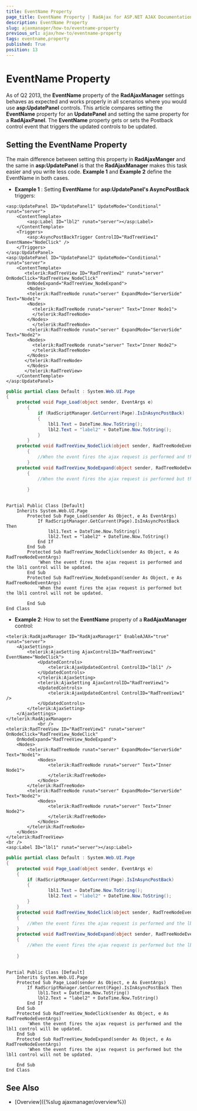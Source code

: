 ```yaml
---
title: EventName Property
page_title: EventName Property | RadAjax for ASP.NET AJAX Documentation
description: EventName Property
slug: ajaxmanager/how-to/eventname-property
previous_url: ajax/how-to/eventname-property
tags: eventname,property
published: True
position: 13
---
```


# EventName Property



As of Q2 2013, the **EventName** property of the **RadAjaxManager** settings behaves as expected and works properly in all scenarios where you would use **asp:UpdatePanel** controls. This article compares setting the **EventName** property for an **UpdatePanel** and setting the same property for a **RadAjaxPanel**. The **EventName** property gets or sets the Postback control event that triggers the updated controls to be updated.

## Setting the EventName Property

The main difference between setting this property in **RadAjaxManger** and the same in **asp:UpdatePanel** is that the **RadAjaxManager** makes this task easier and you write less code. **Example 1** and **Example 2** define the EventName in both cases.

* **Example 1** : Setting **EventName** for **asp:UpdatePanel's AsyncPostBack** triggers:



````ASP.NET
<asp:UpdatePanel ID="UpdatePanel1" UpdateMode="Conditional" runat="server">
	<ContentTemplate>
	    <asp:Label ID="lbl2" runat="server"></asp:Label>
	</ContentTemplate>
	<Triggers>
	    <asp:AsyncPostBackTrigger ControlID="RadTreeView1" EventName="NodeClick" />
	</Triggers>
</asp:UpdatePanel>
<asp:UpdatePanel ID="UpdatePanel2" UpdateMode="Conditional" runat="server">
	<ContentTemplate>
	   <telerik:RadTreeView ID="RadTreeView2" runat="server" OnNodeClick="RadTreeView_NodeClick"
	    OnNodeExpand="RadTreeView_NodeExpand">
	    <Nodes>
	    <telerik:RadTreeNode runat="server" ExpandMode="ServerSide" Text="Node1">
	    <Nodes>
	      <telerik:RadTreeNode runat="server" Text="Inner Node1">
	      </telerik:RadTreeNode>
	    </Nodes>
	      </telerik:RadTreeNode>
	    <telerik:RadTreeNode runat="server" ExpandMode="ServerSide" Text="Node2">
	    <Nodes>
	      <telerik:RadTreeNode runat="server" Text="Inner Node2">
	      </telerik:RadTreeNode>
	    </Nodes>
	   </telerik:RadTreeNode>
	    </Nodes>
	   </telerik:RadTreeView>
	</ContentTemplate>
</asp:UpdatePanel>
````
````C#
public partial class Default : System.Web.UI.Page 
{
	protected void Page_Load(object sender, EventArgs e)
	    {
	        if (RadScriptManager.GetCurrent(Page).IsInAsyncPostBack)
	        {
	            lbl1.Text = DateTime.Now.ToString();
	            lbl2.Text = "label2" + DateTime.Now.ToString();
	        }
	    }
	protected void RadTreeView_NodeClick(object sender, RadTreeNodeEventArgs e)
	    {
	        //When the event fires the ajax request is performed and the lbl1 control will be updated.
	    }
	protected void RadTreeView_NodeExpand(object sender, RadTreeNodeEventArgs e)
	    {
	        //When the event fires the ajax request is performed but the lbl1 control will not be updated.
	
	    }
	
````
````VB
Partial Public Class [Default]
	Inherits System.Web.UI.Page
	    Protected Sub Page_Load(sender As Object, e As EventArgs)
	        If RadScriptManager.GetCurrent(Page).IsInAsyncPostBack Then
	            lbl1.Text = DateTime.Now.ToString()
	            lbl2.Text = "label2" + DateTime.Now.ToString()
	        End If
	    End Sub
	    Protected Sub RadTreeView_NodeClick(sender As Object, e As RadTreeNodeEventArgs)
	        'When the event fires the ajax request is performed and the lbl1 control will be updated.
	    End Sub
	    Protected Sub RadTreeView_NodeExpand(sender As Object, e As RadTreeNodeEventArgs)
	        'When the event fires the ajax request is performed but the lbl1 control will not be updated.
	
	    End Sub
End Class
````


* **Example 2**: How to set the **EventName** property of a **RadAjaxManager** control:



````ASP.NET
<telerik:RadAjaxManager ID="RadAjaxManager1" EnableAJAX="true" runat="server">
	<AjaxSettings>
	    <telerik:AjaxSetting AjaxControlID="RadTreeView1" EventName="NodeClick">
	        <UpdatedControls>
	            <telerik:AjaxUpdatedControl ControlID="lbl1" />
	        </UpdatedControls>
	        </telerik:AjaxSetting>
	        <telerik:AjaxSetting AjaxControlID="RadTreeView1">
	        <UpdatedControls>
	            <telerik:AjaxUpdatedControl ControlID="RadTreeView1" />
	        </UpdatedControls>
	    </telerik:AjaxSetting>
	</AjaxSettings>
</telerik:RadAjaxManager>
	        <br />
<telerik:RadTreeView ID="RadTreeView1" runat="server" OnNodeClick="RadTreeView_NodeClick"
	OnNodeExpand="RadTreeView_NodeExpand">
	<Nodes>
	    <telerik:RadTreeNode runat="server" ExpandMode="ServerSide" Text="Node1">
	        <Nodes>
	            <telerik:RadTreeNode runat="server" Text="Inner Node1">
	            </telerik:RadTreeNode>
	        </Nodes>
	    </telerik:RadTreeNode>
	    <telerik:RadTreeNode runat="server" ExpandMode="ServerSide" Text="Node2">
	        <Nodes>
	            <telerik:RadTreeNode runat="server" Text="Inner Node2">
	            </telerik:RadTreeNode>
	        </Nodes>
	    </telerik:RadTreeNode>
	</Nodes>
</telerik:RadTreeView>
<br />
<asp:Label ID="lbl1" runat="server"></asp:Label>
````
````C#
public partial class Default : System.Web.UI.Page 
{
	protected void Page_Load(object sender, EventArgs e)
	{
	    if (RadScriptManager.GetCurrent(Page).IsInAsyncPostBack)
	    {
	            lbl1.Text = DateTime.Now.ToString();
	            lbl2.Text = "label2" + DateTime.Now.ToString();
	    }
	}
	protected void RadTreeView_NodeClick(object sender, RadTreeNodeEventArgs e)
	{
	    //When the event fires the ajax request is performed and the lbl1 control will be updated.
	}
	protected void RadTreeView_NodeExpand(object sender, RadTreeNodeEventArgs e)
	{
	    //When the event fires the ajax request is performed but the lbl1 control will not be updated.
	
	}
	
````
````VB
Partial Public Class [Default]
	Inherits System.Web.UI.Page
	Protected Sub Page_Load(sender As Object, e As EventArgs)
	    If RadScriptManager.GetCurrent(Page).IsInAsyncPostBack Then
	        lbl1.Text = DateTime.Now.ToString()
	        lbl2.Text = "label2" + DateTime.Now.ToString()
	    End If
	End Sub
	Protected Sub RadTreeView_NodeClick(sender As Object, e As RadTreeNodeEventArgs)
	    'When the event fires the ajax request is performed and the lbl1 control will be updated.
	End Sub
	Protected Sub RadTreeView_NodeExpand(sender As Object, e As RadTreeNodeEventArgs)
	    'When the event fires the ajax request is performed but the lbl1 control will not be updated.
	
	End Sub
End Class
````


## See Also

 * [Overview]({%slug ajaxmanager/overview%})
